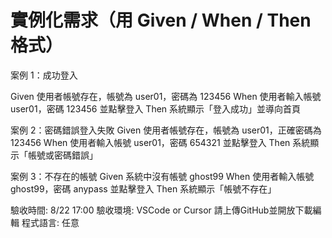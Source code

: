 # 實例化需求（用 Given / When / Then 格式）


案例 1：成功登入

Given 使用者帳號存在，帳號為 user01，密碼為 123456
When 使用者輸入帳號 user01，密碼 123456 並點擊登入
Then 系統顯示「登入成功」並導向首頁

案例 2：密碼錯誤登入失敗
Given 使用者帳號存在，帳號為 user01，正確密碼為 123456
When 使用者輸入帳號 user01，密碼 654321 並點擊登入
Then 系統顯示「帳號或密碼錯誤」

案例 3：不存在的帳號
Given 系統中沒有帳號 ghost99
When 使用者輸入帳號 ghost99，密碼 anypass 並點擊登入
Then 系統顯示「帳號不存在」

驗收時間: 8/22 17:00
驗收環境: VSCode or Cursor
請上傳GitHub並開放下載編輯
程式語言: 任意
